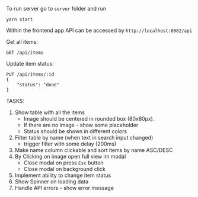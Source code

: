 
To run server go to `server` folder and run
```
yarn start
```

Within the frontend app API can be accessed by `http://localhost:8082/api`

Get all items:
```
GET /api/items
```

Update item status:
```
PUT /api/items/:id
{
    "status": "done"
}
```

TASKS:

1. Show table with all the items
    - Image should be centered in rounded box (80x80px).
    - If there are no image - show some placeholder
    - Status should be shown in different colors 
2. Filter table by name (when text in search input changed) 
    - trigger filter with some delay (200ms)
3. Make name column clickable and sort items by name ASC/DESC
4. By Clicking on image open full view im modal
    - Close modal on press `Esc` button
    - Close modal on background click
5. Implement ability to change item status 
6. Show Spinner on loading data
7. Handle API errors - show error message
